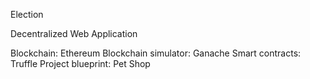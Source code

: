 Election

Decentralized Web Application

Blockchain: Ethereum
Blockchain simulator: Ganache
Smart contracts: Truffle
Project blueprint: Pet Shop
